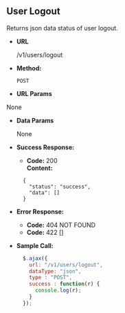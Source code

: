 **User Logout**
----
  Returns json data status of user logout.

* **URL**

  /v1/users/logout

* **Method:**

  `POST`
  
*  **URL Params**

  None  

* **Data Params**

  None
    
* **Success Response:**

  * **Code:** 200 <br />
    **Content:** 
  ```
    {
      "status": "success",
      "data": []
    }
  ```
 
* **Error Response:**

  * **Code:** 404 NOT FOUND <br />
  * **Code:** 422 [] <br />

* **Sample Call:**

  ```javascript
    $.ajax({
      url: "/v1/users/logout",
      dataType: "json",
      type : "POST",
      success : function(r) {
        console.log(r);
      }
    });
  ```